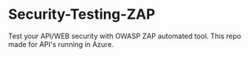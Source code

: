 # Security-Testing-ZAP
Test your API/WEB security with OWASP ZAP automated tool. This repo made for API's running in Azure.
